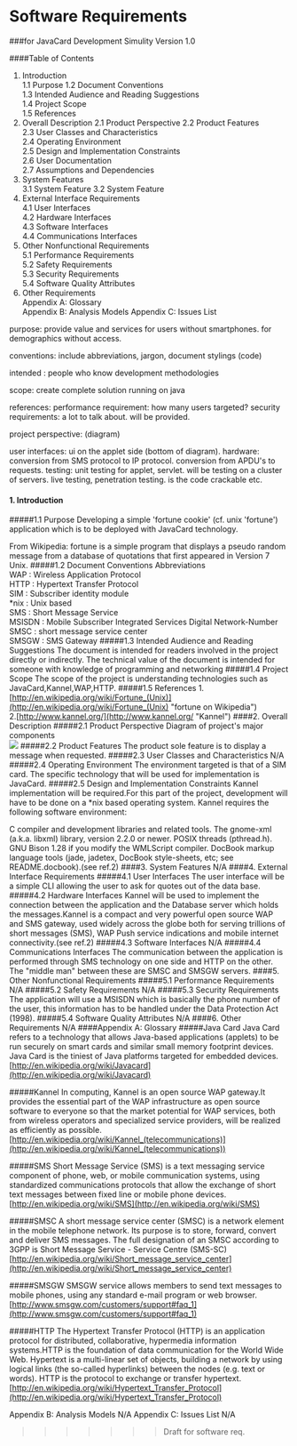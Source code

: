 # Software Requirements
###for JavaCard Development Simulity
Version 1.0

####Table of Contents
1.  Introduction	
	1.1	Purpose	
	1.2	Document Conventions	
	1.3	Intended Audience and Reading Suggestions	
	1.4	Project Scope	
	1.5	References	
2.	Overall Description	
	2.1	Product Perspective	
	2.2	Product Features	
	2.3	User Classes and Characteristics	
	2.4	Operating Environment	
	2.5	Design and Implementation Constraints	
	2.6	User Documentation	
	2.7	Assumptions and Dependencies	
3.	System Features	<br>
	3.1	System Feature 
	3.2 System Feature	
4.	External Interface Requirements<br>	
	4.1	User Interfaces<br>	
	4.2	Hardware Interfaces	<br>
	4.3	Software Interfaces	<br>
	4.4	Communications Interfaces	
5.	Other Nonfunctional Requirements	
	5.1	Performance Requirements	
	5.2	Safety Requirements	<br>
	5.3	Security Requirements	<br>
	5.4	Software Quality Attributes	
6.	Other Requirements	
Appendix A: Glossary	
Appendix B: Analysis Models	
Appendix C: Issues List	

purpose: provide value and services for users without smartphones. for demographics without access.

conventions: include abbreviations, jargon, document stylings (code)

intended : people who know development methodologies

scope: create complete solution running on java

references: 
performance requirement: how many users targeted?
security requirements: a lot to talk about. will be provided.

project perspective: (diagram)

user interfaces: ui on the applet side (bottom of diagram). 
hardware: conversion from SMS protocol to IP protocol. conversion from APDU's to requests.
testing: unit testing for applet, servlet.
will be testing on a cluster of servers.
live testing, penetration testing.
is the code crackable etc.


#### 1. Introduction
#####1.1 Purpose
Developing a simple 'fortune 
cookie' (cf. unix 'fortune') application which is to be deployed with JavaCard technology.

From Wikipedia: fortune is a simple program that displays a pseudo random message from a database of quotations that first appeared in Version 7 Unix.
#####1.2 Document Conventions
Abbreviations<br>
WAP : Wireless Application Protocol<br>
HTTP : Hypertext Transfer Protocol<br>
SIM : Subscriber identity module<br>
*nix : Unix based<br>
SMS : Short Message Service<br>
MSISDN : Mobile Subscriber Integrated Services Digital Network-Number<br>
SMSC : short message service center<br>
SMSGW : SMS Gateway
#####1.3	Intended Audience and Reading Suggestions
The document is intended for readers involved in the project directly or indirectly. The technical value of the document is intended for someone with knowledge of programming and networking 
#####1.4	Project Scope
The scope of the project is understanding technologies such as JavaCard,Kannel,WAP,HTTP.
#####1.5	References
1.[http://en.wikipedia.org/wiki/Fortune_(Unix)](http://en.wikipedia.org/wiki/Fortune_(Unix) "fortune on Wikipedia")<br/>
2.[http://www.kannel.org/](http://www.kannel.org/ "Kannel")
####2.	Overall Description
#####2.1	Product Perspective
Diagram of project's major components<br/>
![](http://s3.postimage.org/aqet311ab/Drawing1.jpg)
#####2.2	Product Features
The product sole feature is to display a message when requested.
#####2.3	User Classes and Characteristics
N/A
#####2.4	Operating Environment
The environment targeted is that of a SIM card. The specific technology that will be used for implementation is JavaCard.
#####2.5	Design and Implementation Constraints
Kannel implementation will be required.For this part of the project, development will have to be done on a *nix based operating system.
Kannel requires the following software environment:

C compiler and development libraries and related tools.
The gnome-xml (a.k.a. libxml) library, version 2.2.0 or newer. 
POSIX threads (pthread.h).
GNU Bison 1.28 if you modify the WMLScript compiler.
DocBook markup language tools (jade, jadetex, DocBook style-sheets, etc; see README.docbook).(see ref.2)
####3.	System Features	
N/A
####4.	External Interface Requirements
#####4.1	User Interfaces
The user interface will be a simple CLI allowing the user to ask for quotes out of the data base.
#####4.2	Hardware Interfaces
Kannel will be used to implement the connection between the application and the Database server which holds the messages.Kannel is a compact and very powerful open source WAP and SMS gateway, used widely across the globe both for serving trillions of short messages (SMS), WAP Push service indications and mobile internet connectivity.(see ref.2)
#####4.3	Software Interfaces
N/A
#####4.4	Communications Interfaces
The communication between the application is performed through SMS technology on one side and HTTP on the other. The "middle man" between these are SMSC and SMSGW servers.
####5.	Other Nonfunctional Requirements
#####5.1	Performance Requirements
N/A
#####5.2	Safety Requirements
N/A
#####5.3	Security Requirements
The application will use a MSISDN which is basically the phone number of the user, this information has to be handled under the Data Protection Act (1998).
#####5.4	Software Quality Attributes
N/A
####6.	Other Requirements	N/A
####Appendix A: Glossary
#####Java Card 
Java Card refers to a technology that allows Java-based applications (applets) to be run securely on smart cards and similar small memory footprint devices. Java Card is the tiniest of Java platforms targeted for embedded devices.[http://en.wikipedia.org/wiki/Javacard](http://en.wikipedia.org/wiki/Javacard)

#####Kannel
In computing, Kannel is an open source WAP gateway.It provides the essential part of the WAP infrastructure as open source software to everyone so that the market potential for WAP services, both from wireless operators and specialized service providers, will be realized as efficiently as possible.[http://en.wikipedia.org/wiki/Kannel_(telecommunications)](http://en.wikipedia.org/wiki/Kannel_(telecommunications))

#####SMS
Short Message Service (SMS) is a text messaging service component of phone, web, or mobile communication systems, using standardized communications protocols that allow the exchange of short text messages between fixed line or mobile phone devices.[http://en.wikipedia.org/wiki/SMS](http://en.wikipedia.org/wiki/SMS)

#####SMSC
A short message service center (SMSC) is a network element in the mobile telephone network. Its purpose is to store, forward, convert and deliver SMS messages.
The full designation of an SMSC according to 3GPP is Short Message Service - Service Centre (SMS-SC)[http://en.wikipedia.org/wiki/Short_message_service_center](http://en.wikipedia.org/wiki/Short_message_service_center)

#####SMSGW
SMSGW service allows members to send text messages to mobile phones, using any standard e-mail program or web browser.[http://www.smsgw.com/customers/support#faq_1](http://www.smsgw.com/customers/support#faq_1)

#####HTTP
The Hypertext Transfer Protocol (HTTP) is an application protocol for distributed, collaborative, hypermedia information systems.HTTP is the foundation of data communication for the World Wide Web.
Hypertext is a multi-linear set of objects, building a network by using logical links (the so-called hyperlinks) between the nodes (e.g. text or words). HTTP is the protocol to exchange or transfer hypertext.[http://en.wikipedia.org/wiki/Hypertext_Transfer_Protocol](http://en.wikipedia.org/wiki/Hypertext_Transfer_Protocol)




Appendix B: Analysis Models N/A	
Appendix C: Issues List	N/A
>>>>>>> Draft for software req.
